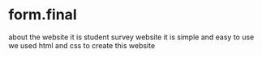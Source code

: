 # form.final
about the website 
it is student survey website it is simple and easy to use 
we used html and css to create this website 


